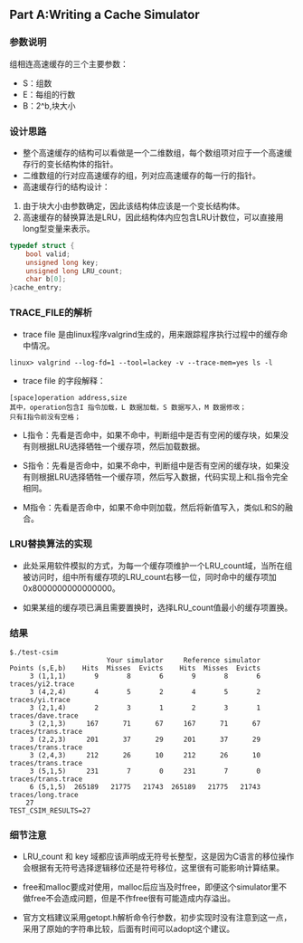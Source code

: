 ## Part A:Writing a Cache Simulator

### 参数说明
组相连高速缓存的三个主要参数：
- S：组数
- E：每组的行数
- B：2^b,块大小

### 设计思路
- 整个高速缓存的结构可以看做是一个二维数组，每个数组项对应于一个高速缓存行的变长结构体的指针。
- 二维数组的行对应高速缓存的组，列对应高速缓存的每一行的指针。
- 高速缓存行的结构设计：
1. 由于块大小由参数确定，因此该结构体应该是一个变长结构体。
2. 高速缓存的替换算法是LRU，因此结构体内应包含LRU计数位，可以直接用long型变量来表示。
```C
typedef struct {
	bool valid;
	unsigned long key;
	unsigned long LRU_count;
	char b[0];
}cache_entry;
```
### TRACE_FILE的解析
- trace file 是由linux程序valgrind生成的，用来跟踪程序执行过程中的缓存命中情况。
```shell
linux> valgrind --log-fd=1 --tool=lackey -v --trace-mem=yes ls -l
```

-  trace file 的字段解释：
```shell
[space]operation address,size
其中，operation包含I 指令加载，L 数据加载，S 数据写入，M 数据修改；
只有I指令前没有空格；
```

- L指令：先看是否命中，如果不命中，判断组中是否有空闲的缓存块，如果没有则根据LRU选择牺牲一个缓存项，然后加载数据。

- S指令：先看是否命中，如果不命中，判断组中是否有空闲的缓存块，如果没有则根据LRU选择牺牲一个缓存项，然后写入数据，代码实现上和L指令完全相同。

- M指令：先看是否命中，如果不命中则加载，然后将新值写入，类似L和S的融合。

### LRU替换算法的实现
- 此处采用软件模拟的方式，为每一个缓存项维护一个LRU_count域，当所在组被访问时，组中所有缓存项的LRU_count右移一位，同时命中的缓存项加0x8000000000000000。

- 如果某组的缓存项已满且需要置换时，选择LRU_count值最小的缓存项置换。

### 结果
```shell
$./test-csim 
                        Your simulator     Reference simulator
Points (s,E,b)    Hits  Misses  Evicts    Hits  Misses  Evicts
     3 (1,1,1)       9       8       6       9       8       6  traces/yi2.trace
     3 (4,2,4)       4       5       2       4       5       2  traces/yi.trace
     3 (2,1,4)       2       3       1       2       3       1  traces/dave.trace
     3 (2,1,3)     167      71      67     167      71      67  traces/trans.trace
     3 (2,2,3)     201      37      29     201      37      29  traces/trans.trace
     3 (2,4,3)     212      26      10     212      26      10  traces/trans.trace
     3 (5,1,5)     231       7       0     231       7       0  traces/trans.trace
     6 (5,1,5)  265189   21775   21743  265189   21775   21743  traces/long.trace
    27
TEST_CSIM_RESULTS=27
```

### 细节注意
- LRU_count 和 key 域都应该声明成无符号长整型，这是因为C语言的移位操作会根据有无符号选择逻辑移位还是符号移位，这里很有可能影响计算结果。

- free和malloc要成对使用，malloc后应当及时free，即便这个simulator里不做free不会造成问题，但是不作free很有可能造成内存溢出。

- 官方文档建议采用getopt.h解析命令行参数，初步实现时没有注意到这一点，采用了原始的字符串比较，后面有时间可以adopt这个建议。